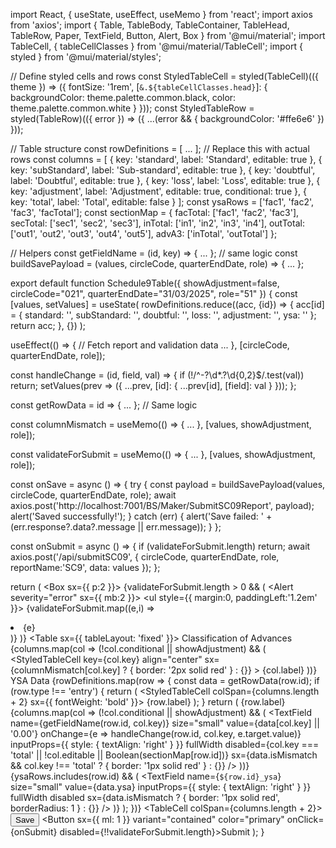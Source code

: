
import React, { useState, useEffect, useMemo } from 'react';
import axios from 'axios';
import {
  Table, TableBody, TableContainer, TableHead, TableRow,
  Paper, TextField, Button, Alert, Box
} from '@mui/material';
import TableCell, { tableCellClasses } from '@mui/material/TableCell';
import { styled } from '@mui/material/styles';

// Define styled cells and rows
const StyledTableCell = styled(TableCell)(({ theme }) => ({
  fontSize: '1rem',
  [`&.${tableCellClasses.head}`]: {
    backgroundColor: theme.palette.common.black,
    color: theme.palette.common.white
  }
}));
const StyledTableRow = styled(TableRow)(({ error }) => ({
  ...(error && { backgroundColor: '#ffe6e6' })
}));

// Table structure
const rowDefinitions = [ ... ]; // Replace this with actual rows
const columns = [
  { key: 'standard', label: 'Standard', editable: true },
  { key: 'subStandard', label: 'Sub-standard', editable: true },
  { key: 'doubtful', label: 'Doubtful', editable: true },
  { key: 'loss', label: 'Loss', editable: true },
  { key: 'adjustment', label: 'Adjustment', editable: true, conditional: true },
  { key: 'total', label: 'Total', editable: false }
];
const ysaRows = ['fac1', 'fac2', 'fac3', 'facTotal'];
const sectionMap = {
  facTotal: ['fac1', 'fac2', 'fac3'],
  secTotal: ['sec1', 'sec2', 'sec3'],
  inTotal: ['in1', 'in2', 'in3', 'in4'],
  outTotal: ['out1', 'out2', 'out3', 'out4', 'out5'],
  advA3: ['inTotal', 'outTotal']
};

// Helpers
const getFieldName = (id, key) => { ... }; // same logic
const buildSavePayload = (values, circleCode, quarterEndDate, role) => { ... };

export default function Schedule9Table({ showAdjustment=false, circleCode="021", quarterEndDate="31/03/2025", role="51" }) {
  const [values, setValues] = useState(
    rowDefinitions.reduce((acc, {id}) => {
      acc[id] = { standard: '', subStandard: '', doubtful: '', loss: '', adjustment: '', ysa: '' };
      return acc;
    }, {})
  );

  useEffect(() => {
    // Fetch report and validation data
    ...
  }, [circleCode, quarterEndDate, role]);

  const handleChange = (id, field, val) => {
    if (!/^-?\d*\.?\d{0,2}$/.test(val)) return;
    setValues(prev => ({ ...prev, [id]: { ...prev[id], [field]: val } }));
  };

  const getRowData = id => { ... };  // Same logic

  const columnMismatch = useMemo(() => { ... }, [values, showAdjustment, role]);

  const validateForSubmit = useMemo(() => { ... }, [values, showAdjustment, role]);

  const onSave = async () => {
    try {
      const payload = buildSavePayload(values, circleCode, quarterEndDate, role);
      await axios.post('http://localhost:7001/BS/Maker/SubmitSC09Report', payload);
      alert('Saved successfully!');
    } catch (err) {
      alert('Save failed: ' + (err.response?.data?.message || err.message));
    }
  };

  const onSubmit = async () => {
    if (validateForSubmit.length) return;
    await axios.post('/api/submitSC09', { circleCode, quarterEndDate, role, reportName:'SC9', data: values });
  };

  return (
    <Box sx={{ p:2 }}>
      {validateForSubmit.length > 0 && (
        <Alert severity="error" sx={{ mb:2 }}>
          <ul style={{ margin:0, paddingLeft:'1.2em' }}>
            {validateForSubmit.map((e,i) => <li key={i}>{e}</li>)}
          </ul>
        </Alert>
      )}
      <TableContainer component={Paper}>
        <Table sx={{ tableLayout: 'fixed' }}>
          <TableHead>
            <TableRow>
              <StyledTableCell>Classification of Advances</StyledTableCell>
              {columns.map(col => (!col.conditional || showAdjustment) && (
                <StyledTableCell
                  key={col.key}
                  align="center"
                  sx={columnMismatch[col.key] ? { border: '2px solid red' } : {}}
                >
                  {col.label}
                </StyledTableCell>
              ))}
              <StyledTableCell align="center">YSA Data</StyledTableCell>
            </TableRow>
          </TableHead>
          <TableBody>
            {rowDefinitions.map(row => {
              const data = getRowData(row.id);
              if (row.type !== 'entry') {
                return (
                  <StyledTableRow key={row.id}>
                    <StyledTableCell colSpan={columns.length + 2} sx={{ fontWeight: 'bold' }}>
                      {row.label}
                    </StyledTableCell>
                  </StyledTableRow>
                );
              }
              return (
                <StyledTableRow key={row.id} error={data.isMismatch}>
                  <StyledTableCell>{row.label}</StyledTableCell>
                  {columns.map(col => (!col.conditional || showAdjustment) && (
                    <StyledTableCell key={col.key} align="right">
                      <TextField
                        name={getFieldName(row.id, col.key)}
                        size="small"
                        value={data[col.key] || '0.00'}
                        onChange={e => handleChange(row.id, col.key, e.target.value)}
                        inputProps={{ style: { textAlign: 'right' } }}
                        fullWidth
                        disabled={col.key === 'total' || !col.editable || Boolean(sectionMap[row.id])}
                        sx={data.isMismatch && col.key !== 'total' ? { border: '1px solid red' } : {}}
                      />
                    </StyledTableCell>
                  ))}
                  <StyledTableCell align="right">
                    {ysaRows.includes(row.id) && (
                      <TextField
                        name={`${row.id}_ysa`}
                        size="small"
                        value={data.ysa}
                        inputProps={{ style: { textAlign: 'right' } }}
                        fullWidth
                        disabled
                        sx={data.isMismatch ? { border: '1px solid red', borderRadius: 1 } : {}}
                      />
                    )}
                  </StyledTableCell>
                </StyledTableRow>
              );
            })}
            <TableRow>
              <TableCell colSpan={columns.length + 2}>
                <Button variant="contained" color="warning" onClick={onSave}>Save</Button>
                <Button sx={{ ml: 1 }} variant="contained" color="primary" onClick={onSubmit} disabled={!!validateForSubmit.length}>Submit</Button>
              </TableCell>
            </TableRow>
          </TableBody>
        </Table>
      </TableContainer>
    </Box>
  );
}